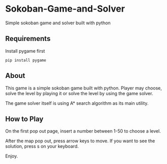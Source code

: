 # Sokoban-Game-and-Solver
Simple sokoban game and solver built with python

## Requirements
Install pygame first
```pip
pip install pygame
```

## About
This game is a simple sokoban game built with python. Player may choose, solve the level by playing it or solve the level by using the game solver.

The game solver itself is using A* search algorithm as its main utility.

## How to Play
On the first pop out page, insert a number between 1-50 to choose a level.

After the map pop out, press arrow keys to move. If you want to see the solution, press s on your keyboard. 

Enjoy.
